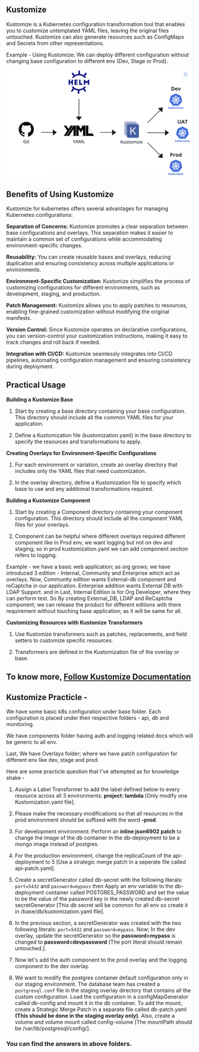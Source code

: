 ## Kustomize

Kustomize is a Kubernetes configuration transformation tool that enables you to customize untemplated YAML files, leaving the original files untouched. Kustomize can also generate resources such as ConfigMaps and Secrets from other representations.

Example - Using Kustomize; We can deploy different configuration without changing base configuration to different env (Dev, Stage or Prod).

<img title="Kustomize with GitOps" alt="Deploying different configuration to each Env server using Kustomize" src="/img.png">

## Benefits of Using Kustomize

Kustomize for kubernetes offers several advantages for managing Kubernetes configurations:

**Separation of Concerns:** Kustomize promotes a clear separation between base configurations and overlays. This separation makes it easier to maintain a common set of configurations while accommodating environment-specific changes.

**Reusability:** You can create reusable bases and overlays, reducing duplication and ensuring consistency across multiple applications or environments.

**Environment-Specific Customization:** Kustomize simplifies the process of customizing configurations for different environments, such as development, staging, and production.

**Patch Management:** Kustomize allows you to apply patches to resources, enabling fine-grained customization without modifying the original manifests.

**Version Control:** Since Kustomize operates on declarative configurations, you can version-control your customization instructions, making it easy to track changes and roll back if needed.

**Integration with CI/CD:** Kustomize seamlessly integrates into CI/CD pipelines, automating configuration management and ensuring consistency during deployment.

## Practical Usage

**Building a Kustomize Base** 

1. Start by creating a base directory containing your base configuration. This directory should include all the common YAML files for your application.
 
2. Define a Kustomization file (kustomization.yaml) in the base directory to specify the resources and transformations to apply.
 
**Creating Overlays for Environment-Specific Configurations**

1. For each environment or variation, create an overlay directory that includes only the YAML files that need customization.
 
2. In the overlay directory, define a Kustomization file to specify which base to use and any additional transformations required.

**Building a Kustomize Component** 

1. Start by creating a Component directory containing your component configuration. This directory should include all the component YAML files for your overlays.
 
2. Component can be helpful where different overlays required different component like In Prod env, we want logging but not on dev and staging; so in prod kustomization.yaml we can add component section refers to logging.

Example - we have a basic web application; as org grows; we have introduced 3 edition - Internal, Community and Enterprise which act as overlays. Now, Community edition wants External-db component and reCaptcha in our application. Enterprise addition wants External DB with LDAP Support. and in Last, Internal Edition is for Org Developer, where they can perform test.
So By creating External_DB, LDAP and ReCaptcha component; we can release the product for different editions with there requirement without touching base application; as it will be same for all. 

**Customizing Resources with Kustomize Transformers**

1. Use Kustomize transformers such as patches, replacements, and field setters to customize specific resources.
 
2. Transformers are defined in the Kustomization file of the overlay or base.

## To know more, [Follow Kustomize Documentation](https://kubectl.docs.kubernetes.io/guides/)

## Kustomize Practicle -
We have some basic k8s configuration under base folder. Each configuration is placed under their respective folders - api, db and monitoring. 

We have components folder having auth and logging related docs which will be generic to all env. 

Last, We have Overlays folder; where we have patch configuration for different env like dev, stage and prod. 

Here are some practicle question that I've attempted as for knowledge shake - 
1. Assign a Label Transformer to add the label defined below to every resource across all 3 environments: **project: lambda** [Only modify one Kustomization.yaml file].

2. Please make the necessary modifications so that all resources in the prod environment should be suffixed with the word **-prod**.

3. For development environment: Perform an **inline json6902 patch** to change the image of the db container in the db-deployment to be a mongo image instead of postgres.

4. For the production environment, change the replicaCount of the api-deployment to 5 [Use a strategic merge patch in a seperate file called api-patch.yaml].

5. Create a secretGenerator called db-secret with the following literals: `port=5432` and `password=mypass` then Apply an env variable to the db-deployment container called POSTGRES_PASSWORD and set the value to be the value of the password key in the newly created db-secret secretGenerator [This db secret will be common for all env so create it in /base/db/kustomization.yaml file]. 

6. In the previous section, a secretGenerator was created with the two following literals: `port=5432` and `password=mypass`. Now; In the dev overlay, update the secretGenerator so the **password=mypass** is changed to **password=devpassword** [The port literal should remain untouched.].

7. Now let's add the auth component to the prod overlay and the logging component to the dev overlay.

8. We want to modify the postgres container default configuration only in our staging environment. The database team has created a `postgresql.conf` file in the staging overlay directory that contains all the custom configuration.
Load the configuration in a configMapGenerator called db-config and mount it in the db container. To add the mount, create a Strategic Merge Patch in a separate file called db-patch.yaml **(This should be done in the staging overlay only)**. Also, create a volume and volume mount called config-volume [The mountPath should be /var/lib/postgresql/config/].

### You can find the answers in above folders. 
